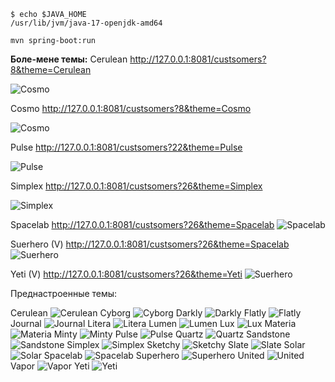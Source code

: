 
````shell
$ echo $JAVA_HOME
/usr/lib/jvm/java-17-openjdk-amd64

mvn spring-boot:run
````

__Боле-мене темы:__
Cerulean
http://127.0.0.1:8081/custsomers?8&theme=Cerulean

![Cosmo](doc/themes/setected/selected_cerulean.png)

Cosmo
http://127.0.0.1:8081/custsomers?8&theme=Cosmo

![Cosmo](doc/themes/setected/selected_cosmo.png)

Pulse
http://127.0.0.1:8081/custsomers?22&theme=Pulse

![Pulse](doc/themes/setected/selected_pulse.png)

Simplex
http://127.0.0.1:8081/custsomers?26&theme=Simplex

![Simplex](doc/themes/selected/selected_simplex.png)

Spacelab
http://127.0.0.1:8081/custsomers?26&theme=Spacelab
![Spacelab](doc/themes/Spacelab.png)

Suerhero (V)
http://127.0.0.1:8081/custsomers?26&theme=Spacelab
![Suerhero](doc/themes/selected/selected_suerhero.png)

Yeti (V)
http://127.0.0.1:8081/custsomers?26&theme=Yeti
![Suerhero](doc/themes/selected/selected_yeti.png)


Преднастроенные темы:

Cerulean
![Cerulean](doc/themes/Cerulean.png)
Cyborg
![Cyborg](doc/themes/Cyborg.png)
Darkly
![Darkly](doc/themes/Darkly.png)
Flatly
![Flatly](doc/themes/Flatly.png)
Journal
![Journal](doc/themes/Journal.png)
Litera
![Litera](doc/themes/Litera.png)
Lumen
![Lumen](doc/themes/Lumen.png)
Lux
![Lux](doc/themes/Lux.png)
Materia
![Materia](doc/themes/Materia.png)
Minty
![Minty](doc/themes/Minty.png)
Pulse
![Pulse](doc/themes/Pulse.png)
Quartz
![Quartz](doc/themes/Quartz.png)
Sandstone
![Sandstone](doc/themes/Sandstone.png)
Simplex
![Simplex](doc/themes/Simplex.png)
Sketchy
![Sketchy](doc/themes/Sketchy.png)
Slate
![Slate](doc/themes/Slate.png)
Solar
![Solar](doc/themes/Solar.png)
Spacelab
![Spacelab](doc/themes/Spacelab.png)
Superhero
![Superhero](doc/themes/Superhero.png)
United
![United](doc/themes/United.png)
Vapor
![Vapor](doc/themes/Vapor.png)
Yeti
![Yeti](doc/themes/Yeti.png)

